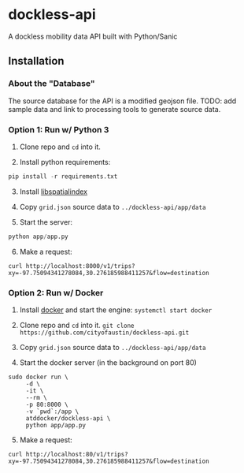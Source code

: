 # dockless-api
A dockless mobility data API built with Python/Sanic

## Installation

### About the "Database"

The source database for the API is a modified geojson file. TODO: add sample data and link to processing tools to generate source data.

### Option 1: Run w/ Python 3

1. Clone repo and `cd` into it.

2. Install python requirements:
```python
pip install -r requirements.txt
```
3. Install [libspatialindex](http://libspatialindex.github.io/)

4. Copy `grid.json` source data to `../dockless-api/app/data`

5. Start the server:
```python
python app/app.py
```

6. Make a request:
```shell
curl http://localhost:8000/v1/trips?xy=-97.75094341278084,30.276185988411257&flow=destination
```

### Option 2: Run w/ Docker

1. Install [docker](https://www.docker.com/) and start the engine:
`systemctl start docker`

2. Clone repo and `cd` into it.
`git clone https://github.com/cityofaustin/dockless-api.git`

3. Copy `grid.json` source data to `../dockless-api/app/data`

4. Start the docker server (in the background on port 80)

```shell
sudo docker run \
     -d \
     -it \
     --rm \
     -p 80:8000 \
     -v `pwd`:/app \
     atddocker/dockless-api \
     python app/app.py
```

5. Make a request:
```shell
curl http://localhost:80/v1/trips?xy=-97.75094341278084,30.276185988411257&flow=destination
```